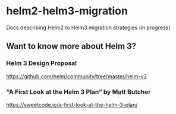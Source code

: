# helm2-helm3-migration
Docs describing Helm2 to Helm3 migration strategies (in progress)

## Want to know more about Helm 3?

### Helm 3 Design Proposal
https://github.com/helm/community/tree/master/helm-v3

### “A First Look at the Helm 3 Plan” by Matt Butcher
https://sweetcode.io/a-first-look-at-the-helm-3-plan/
